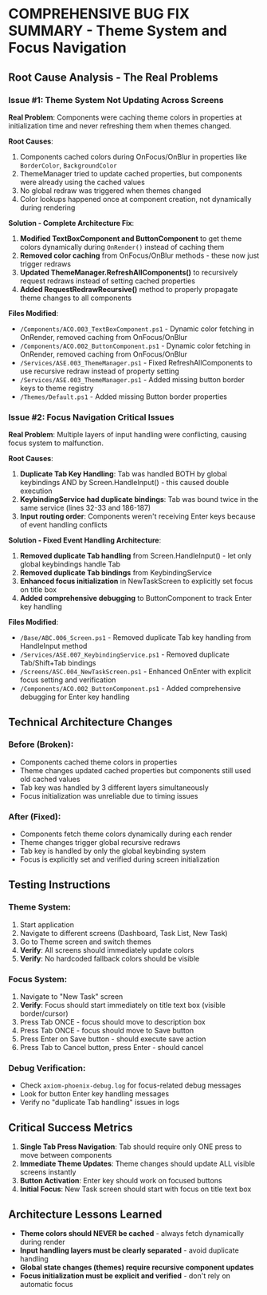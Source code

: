 # COMPREHENSIVE BUG FIX SUMMARY - Theme System and Focus Navigation

## Root Cause Analysis - The Real Problems

### Issue #1: Theme System Not Updating Across Screens
**Real Problem**: Components were caching theme colors in properties at initialization time and never refreshing them when themes changed.

**Root Causes**:
1. Components cached colors during OnFocus/OnBlur in properties like `BorderColor`, `BackgroundColor`
2. ThemeManager tried to update cached properties, but components were already using the cached values
3. No global redraw was triggered when themes changed
4. Color lookups happened once at component creation, not dynamically during rendering

**Solution - Complete Architecture Fix**:
1. **Modified TextBoxComponent and ButtonComponent** to get theme colors dynamically during `OnRender()` instead of caching them
2. **Removed color caching** from OnFocus/OnBlur methods - these now just trigger redraws
3. **Updated ThemeManager.RefreshAllComponents()** to recursively request redraws instead of setting cached properties
4. **Added RequestRedrawRecursive()** method to properly propagate theme changes to all components

**Files Modified**:
- `/Components/ACO.003_TextBoxComponent.ps1` - Dynamic color fetching in OnRender, removed caching from OnFocus/OnBlur
- `/Components/ACO.002_ButtonComponent.ps1` - Dynamic color fetching in OnRender, removed caching from OnFocus/OnBlur  
- `/Services/ASE.003_ThemeManager.ps1` - Fixed RefreshAllComponents to use recursive redraw instead of property setting
- `/Services/ASE.003_ThemeManager.ps1` - Added missing button border keys to theme registry
- `/Themes/Default.ps1` - Added missing Button border properties

### Issue #2: Focus Navigation Critical Issues
**Real Problem**: Multiple layers of input handling were conflicting, causing focus system to malfunction.

**Root Causes**:
1. **Duplicate Tab Key Handling**: Tab was handled BOTH by global keybindings AND by Screen.HandleInput() - this caused double execution
2. **KeybindingService had duplicate bindings**: Tab was bound twice in the same service (lines 32-33 and 186-187)
3. **Input routing order**: Components weren't receiving Enter keys because of event handling conflicts

**Solution - Fixed Event Handling Architecture**:
1. **Removed duplicate Tab handling** from Screen.HandleInput() - let only global keybindings handle Tab
2. **Removed duplicate Tab bindings** from KeybindingService  
3. **Enhanced focus initialization** in NewTaskScreen to explicitly set focus on title box
4. **Added comprehensive debugging** to ButtonComponent to track Enter key handling

**Files Modified**:
- `/Base/ABC.006_Screen.ps1` - Removed duplicate Tab key handling from HandleInput method
- `/Services/ASE.007_KeybindingService.ps1` - Removed duplicate Tab/Shift+Tab bindings 
- `/Screens/ASC.004_NewTaskScreen.ps1` - Enhanced OnEnter with explicit focus setting and verification
- `/Components/ACO.002_ButtonComponent.ps1` - Added comprehensive debugging for Enter key handling

## Technical Architecture Changes

### Before (Broken):
- Components cached theme colors in properties
- Theme changes updated cached properties but components still used old cached values
- Tab key was handled by 3 different layers simultaneously
- Focus initialization was unreliable due to timing issues

### After (Fixed):
- Components fetch theme colors dynamically during each render
- Theme changes trigger global recursive redraws
- Tab key is handled by only the global keybinding system
- Focus is explicitly set and verified during screen initialization

## Testing Instructions

### Theme System:
1. Start application
2. Navigate to different screens (Dashboard, Task List, New Task)
3. Go to Theme screen and switch themes
4. **Verify**: All screens should immediately update colors
5. **Verify**: No hardcoded fallback colors should be visible

### Focus System:
1. Navigate to "New Task" screen
2. **Verify**: Focus should start immediately on title text box (visible border/cursor)
3. Press Tab ONCE - focus should move to description box
4. Press Tab ONCE - focus should move to Save button  
5. Press Enter on Save button - should execute save action
6. Press Tab to Cancel button, press Enter - should cancel

### Debug Verification:
- Check `axiom-phoenix-debug.log` for focus-related debug messages
- Look for button Enter key handling messages
- Verify no "duplicate Tab handling" issues in logs

## Critical Success Metrics

1. **Single Tab Press Navigation**: Tab should require only ONE press to move between components
2. **Immediate Theme Updates**: Theme changes should update ALL visible screens instantly
3. **Button Activation**: Enter key should work on focused buttons
4. **Initial Focus**: New Task screen should start with focus on title text box

## Architecture Lessons Learned

- **Theme colors should NEVER be cached** - always fetch dynamically during render
- **Input handling layers must be clearly separated** - avoid duplicate handling
- **Global state changes (themes) require recursive component updates**
- **Focus initialization must be explicit and verified** - don't rely on automatic focus